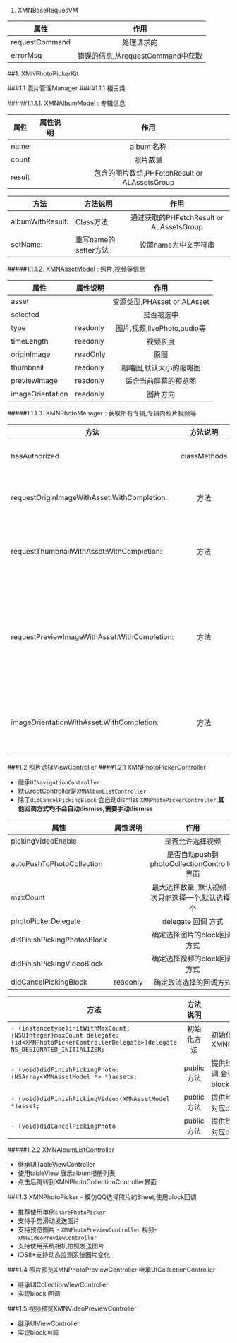 

1. XMNBaseRequesVM

| 属性        | 作用           |
| ------------- |:-------------:| 
| requestCommand      | 处理请求的 | 
| errorMsg     | 错误的信息,从requestCommand中获取      | 



##1. XMNPhotoPickerKit

###1.1 照片管理Manager
####1.1.1 相关类

#####1.1.1.1. XMNAlbumModel : 专辑信息

| 属性        |  属性说明     |  作用           |
| ------------- | --- |:-------------:| 
| name   |    | album 名称 | 
| count     |   | 照片数量  | 
| result |    | 包含的图片数组,PHFetchResult<PHAsset> or ALAssetsGroup<ALAsset> | 


| 方法        |  方法说明     |  作用           |
| ------------- | --- |:-------------:| 
| albumWithResult:   | Class方法   |  通过获取的PHFetchResult<PHAsset> or ALAssetsGroup<ALAsset> | 
| setName:     |  重写name的setter方法  | 设置name为中文字符串  | 

#####1.1.1.2. XMNAssetModel : 照片,视频等信息

| 属性        |  属性说明     |  作用           |
| ------------- | --- |:-------------:| 
| asset   |    | 资源类型,PHAsset or ALAsset | 
| selected     |   | 是否被选中   | 
| type |  readonly  | 图片,视频,livePhoto,audio等| 
| timeLength | readonly | 视频长度 |
| originImage   | readOnly  | 原图 | 
| thumbnail     |  readonly | 缩略图,默认大小的缩略图   | 
| previewImage |  readonly  |适合当前屏幕的预览图 | 
| imageOrientation | readonly | 图片方向|

#####1.1.1.3. XMNPhotoManager : 获取所有专辑,专辑内照片视频等

| 	方法        |  方法说明          | 作用 | 
| ------------- |:-------------:| --- | 
| hasAuthorized| classMethods | 判断是否授权 |
| | 
| requestOriginImageWithAsset:WithCompletion:      |  方法 | 获取asset的原图  | 
| requestThumbnailWithAsset:WithCompletion:     |  方法   | 获取asset的对应的缩略图 |
| requestPreviewImageWithAsset:WithCompletion: |   方法 | 获取asset对应的预览图,适应当前屏幕的尺寸 |  
| imageOrientationWithAsset:WithCompletion: |  方法  |获取对应asset的图片方向 | 

###1.2 照片选择ViewController
####1.2.1 XMNPhotoPickerController

* 继承`UINavigationController`
* 默认rootController是`XMNAlbumListController`
* 除了`didCancelPickingBlock` 会自动dismiss `XMNPhotoPickerController`,**其他回调方式均不会自动dismiss,需要手动dismiss**

| 属性        |  属性说明     |  作用           |
| ------------- | --- |:-------------:| 
| pickingVideoEnable   |    | 是否允许选择视频 | 
| autoPushToPhotoCollection     |   | 是否自动push到photoCollectionController界面   | 
| maxCount |   | 最大选择数量 ,默认视频一次只能选择一个,默认选择9个| 
| photoPickerDelegate |  | delegate 回调 方式|
| didFinishPickingPhotosBlock   |   | 确定选择图片的block回调方式 | 
| didFinishPickingVideoBlock     |   | 确定选择视频的block回调方式  | 
| didCancelPickingBlock |  readonly  | 确定取消选择的回调方式 | 


| 	方法        |  方法说明          | 作用 | 
| ------------- |:-------------:| --- | 
| `- (instancetype)initWithMaxCount:(NSUInteger)maxCount delegate:(id<XMNPhotoPickerControllerDelegate>)delegate NS_DESIGNATED_INITIALIZER;`| 初始化方法 | 初始化XMNPhotoPickerController |
| `- (void)didFinishPickingPhoto:(NSArray<XMNAssetModel *> *)assets;`      | public方法  | 提供给viewControllers 回调,会调用自身delegate以及block 的对应回调 | 
| `- (void)didFinishPickingVideo:(XMNAssetModel *)asset;`     | public方法   | 提供给viewControllers 唤起对应delegate,block 回调 |
| `- (void)didCancelPickingPhoto` |  public方法 | 提供给viewControllers 唤起对应delegate,block回调 |  

#####1.2.2 XMNAlbumListController

* 继承UITableViewController
* 使用tableView 展示album相册列表
* 点击后跳转到XMNPhotoCollectionController界面

###1.3 XMNPhotoPicker - 模仿QQ选择照片的Sheet,使用block回调

* 推荐使用单例`sharePhotoPicker`
* 支持手势滑动发送图片
* 支持预览图片 - `XMNPhotoPreviewController` 视频-`XMNVideoPreviewController`
* 支持使用系统相机拍照发送图片
* iOS8+支持动态监测系统图片变化

###1.4 照片预览XMNPhotoPreviewController 继承UICollectionController

* 继承UICollectionViewController
* 实现block 回调

###1.5 视频预览XMNVideoPreviewController

* 继承UIViewController
* 实现block回调